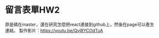 # **留言表單HW2**

原是碼在master，還在研究怎麼把react連接到github上，然後在page可以產生連結。
 製作影片：https://youtu.be/QvjBYCOdTuA 

